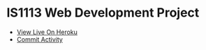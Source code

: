 # IS1113 Web Development Project

<ul>
    <li> <a href = "https://is1113-project-117493954.herokuapp.com/">View Live On Heroku</a></li>
    <li> <a href= "https://github.com/cianomahonyy/htmlproject/graphs/commit-activity">Commit Activity</a></li>
</ul>
